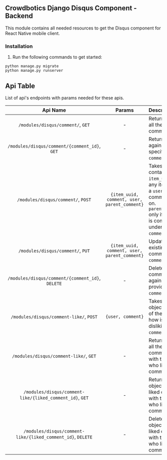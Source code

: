 ## Crowdbotics Django Disqus Component - Backend

This module contains all needed resources to get the Disqus component for React
Native mobile client.


### Installation
1. Run the following commands to get started:

```
python manage.py migrate
python manage.py runserver
```


## Api Table
List of api's endpoints with params needed for these apis.

|                   Api Name                    |                    Params                     | Description                                                                                                                                           |
|:---------------------------------------------:|:---------------------------------------------:|:------------------------------------------------------------------------------------------------------------------------------------------------------|
| `/modules/disqus/comment/`, `GET` |                       -                       | Returns list of all the comments. |
| `/modules/disqus/comment/{comment_id}`, `GET` |                       -                       | Returns details against the specified `comment_id`.                                                                                                   |
|      `/modules/disqus/comment/`, `POST`       | `{item_uuid, comment, user, parent_comment}`  | Takes object containing the `item_uuid`of any item/post a `user` is commenting on. `parent_comment` only if the user is commenting under a `comment`. |
|       `/modules/disqus/comment/`, `PUT`       | `{item_uuid, comment, user, parent_comment}`  | Updates an existing comment `comment`. |
|       `/modules/disqus/comment/{comment_id}`, `DELETE`  | - | Deletes the comment against the provided `comment_id`.|
|  `/modules/disqus/comment-like/`, `POST`   |               `{user, comment}`               | Takes an object with id of the `user` how is liking or disliking the `comment`.  |
|  `/modules/disqus/comment-like/`, `GET`   |              -               |  Returns list of all the liked comments with the user who liked the comment. |
|  `/modules/disqus/comment-like/{liked_comment_id}`, `GET`   |              -               |  Returns an object of the liked comment with the user who liked the comment. |
|  `/modules/disqus/comment-like/{liked_comment_id}`, `DELETE`   |              -               |  Deletes an object of the liked comment with the user who liked the comment. |
